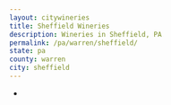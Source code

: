 ```yaml
---
layout: citywineries
title: Sheffield Wineries
description: Wineries in Sheffield, PA
permalink: /pa/warren/sheffield/
state: pa
county: warren
city: sheffield
---
```

-
